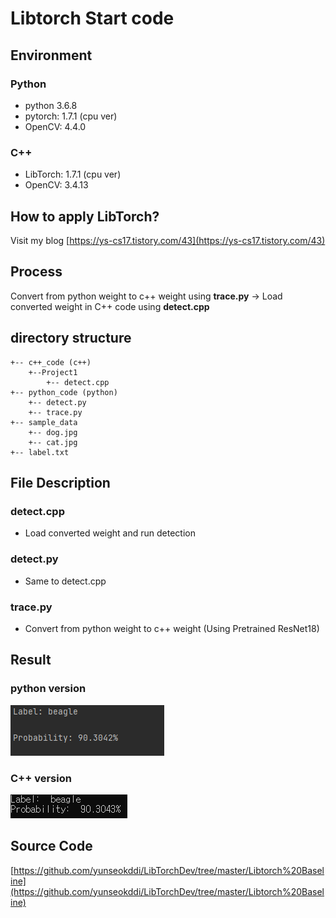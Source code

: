# Libtorch Start code
## Environment
### Python
- python 3.6.8
- pytorch: 1.7.1 (cpu ver)
- OpenCV: 4.4.0

### C++
- LibTorch: 1.7.1 (cpu ver)
- OpenCV: 3.4.13

## How to apply LibTorch?
Visit my blog
[https://ys-cs17.tistory.com/43](https://ys-cs17.tistory.com/43)

## Process
Convert from python weight to c++ weight using **trace.py** → Load converted weight in C++ code using **detect.cpp**

## directory structure
```
+-- c++_code (c++)
	+--Project1
		+-- detect.cpp
+-- python_code (python)
	+-- detect.py
	+-- trace.py
+-- sample_data
	+-- dog.jpg
	+-- cat.jpg
+-- label.txt
```
## File Description
### detect.cpp
- Load converted weight and run detection
### detect.py
- Same to detect.cpp
### trace.py
- Convert from python weight to c++ weight (Using Pretrained ResNet18)

## Result
### python version
![python](./sample_data/python_output.PNG)
### C++ version
![python](./sample_data/c++_output.PNG)

## Source Code
[https://github.com/yunseokddi/LibTorchDev/tree/master/Libtorch%20Baseline](https://github.com/yunseokddi/LibTorchDev/tree/master/Libtorch%20Baseline)
